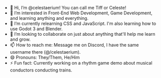 - 👋 Hi, I’m @celestaerium! You can call me Tiff or Celeste!
- 👀 I’m interested in Front-End Web Development, Game Development, and learning anything and everything.
- 🌱 I’m currently relearning CSS and JavaScript. I'm also learning how to use Godot 3 and Blender. 
- 💞️ I’m looking to collaborate on just about anything that'll help me learn and grow.
- 📫 How to reach me: Message me on Discord, I have the same username there (@/celestaerium).
- 😄 Pronouns: They/Them, He/Him
- ⚡ Fun fact: Currently working on a rhythm game demo about musical conductors conducting trains.
